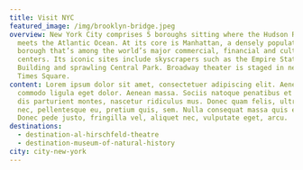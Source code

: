```yaml
---
title: Visit NYC
featured_image: /img/brooklyn-bridge.jpeg
overview: New York City comprises 5 boroughs sitting where the Hudson River
  meets the Atlantic Ocean. At its core is Manhattan, a densely populated
  borough that’s among the world’s major commercial, financial and cultural
  centers. Its iconic sites include skyscrapers such as the Empire State
  Building and sprawling Central Park. Broadway theater is staged in neon-lit
  Times Square.
content: Lorem ipsum dolor sit amet, consectetuer adipiscing elit. Aenean
  commodo ligula eget dolor. Aenean massa. Sociis natoque penatibus et magnis
  dis parturient montes, nascetur ridiculus mus. Donec quam felis, ultricies
  nec, pellentesque eu, pretium quis, sem. Nulla consequat massa quis enim.
  Donec pede justo, fringilla vel, aliquet nec, vulputate eget, arcu.
destinations:
  - destination-al-hirschfeld-theatre
  - destination-museum-of-natural-history
city: city-new-york
---
```

